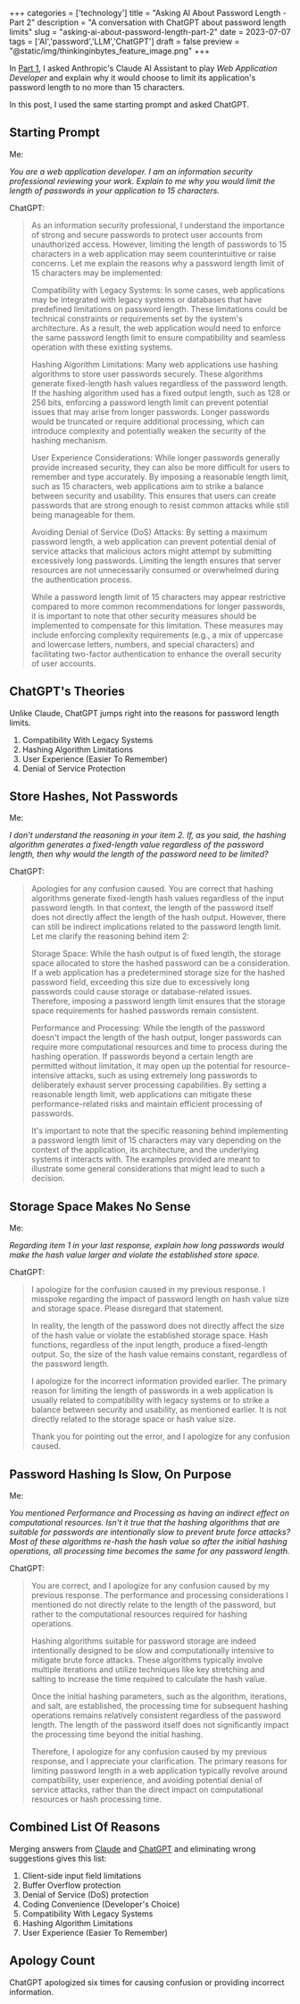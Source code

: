 +++
categories = ['technology']
title = "Asking AI About Password Length - Part 2"
description = "A conversation with ChatGPT about password length limits"
slug = "asking-ai-about-password-length-part-2"
date = 2023-07-07
tags = ['AI','password','LLM','ChatGPT']
draft = false
preview = "@static/img/thinkinginbytes_feature_image.png"
+++

In [Part 1](https://thinkinginbytes.com/posts/asking-ai-about-password-length-part-1/), I asked Anthropic's Claude AI Assistant to play _Web Application Developer_ and explain why it would choose to limit its application's password length to no more than 15 characters.

In this post, I used the same starting prompt and asked ChatGPT.

## Starting Prompt 
Me:

_You are a web application developer. I am an information security professional reviewing your work. Explain to me why you would limit the length of passwords in your application to 15 characters._

ChatGPT:
>As an information security professional, I understand the importance of strong and secure passwords to protect user accounts from unauthorized access. However, limiting the length of passwords to 15 characters in a web application may seem counterintuitive or raise concerns. Let me explain the reasons why a password length limit of 15 characters may be implemented:
>
>Compatibility with Legacy Systems: In some cases, web applications may be integrated with legacy systems or databases that have predefined limitations on password length. These limitations could be technical constraints or requirements set by the system's architecture. As a result, the web application would need to enforce the same password length limit to ensure compatibility and seamless operation with these existing systems.
>
>Hashing Algorithm Limitations: Many web applications use hashing algorithms to store user passwords securely. These algorithms generate fixed-length hash values regardless of the password length. If the hashing algorithm used has a fixed output length, such as 128 or 256 bits, enforcing a password length limit can prevent potential issues that may arise from longer passwords. Longer passwords would be truncated or require additional processing, which can introduce complexity and potentially weaken the security of the hashing mechanism.
>
>User Experience Considerations: While longer passwords generally provide increased security, they can also be more difficult for users to remember and type accurately. By imposing a reasonable length limit, such as 15 characters, web applications aim to strike a balance between security and usability. This ensures that users can create passwords that are strong enough to resist common attacks while still being manageable for them.
>
>Avoiding Denial of Service (DoS) Attacks: By setting a maximum password length, a web application can prevent potential denial of service attacks that malicious actors might attempt by submitting excessively long passwords. Limiting the length ensures that server resources are not unnecessarily consumed or overwhelmed during the authentication process.
>
>While a password length limit of 15 characters may appear restrictive compared to more common recommendations for longer passwords, it is important to note that other security measures should be implemented to compensate for this limitation. These measures may include enforcing complexity requirements (e.g., a mix of uppercase and lowercase letters, numbers, and special characters) and facilitating two-factor authentication to enhance the overall security of user accounts.

## ChatGPT's Theories

Unlike Claude, ChatGPT jumps right into the reasons for password length limits.

1. Compatibility With Legacy Systems
1. Hashing Algorithm Limitations
1. User Experience (Easier To Remember)
1. Denial of Service Protection

## Store Hashes, Not Passwords

Me:

_I don't understand the reasoning in your item 2.  If, as you said, the hashing algorithm generates a fixed-length value regardless of the password length, then why would the length of the password need to be limited?_

ChatGPT:
>Apologies for any confusion caused. You are correct that hashing algorithms generate fixed-length hash values regardless of the input password length. In that context, the length of the password itself does not directly affect the length of the hash output. However, there can still be indirect implications related to the password length limit. Let me clarify the reasoning behind item 2:
>
>Storage Space: While the hash output is of fixed length, the storage space allocated to store the hashed password can be a consideration. If a web application has a predetermined storage size for the hashed password field, exceeding this size due to excessively long passwords could cause storage or database-related issues. Therefore, imposing a password length limit ensures that the storage space requirements for hashed passwords remain consistent.
>
>Performance and Processing: While the length of the password doesn't impact the length of the hash output, longer passwords can require more computational resources and time to process during the hashing operation. If passwords beyond a certain length are permitted without limitation, it may open up the potential for resource-intensive attacks, such as using extremely long passwords to deliberately exhaust server processing capabilities. By setting a reasonable length limit, web applications can mitigate these performance-related risks and maintain efficient processing of passwords.
>
>It's important to note that the specific reasoning behind implementing a password length limit of 15 characters may vary depending on the context of the application, its architecture, and the underlying systems it interacts with. The examples provided are meant to illustrate some general considerations that might lead to such a decision.

## Storage Space Makes No Sense
Me:

_Regarding item 1 in your last response, explain how long passwords would make the hash value larger and violate the established store space._

ChatGPT:
>I apologize for the confusion caused in my previous response. I misspoke regarding the impact of password length on hash value size and storage space. Please disregard that statement.
>
>In reality, the length of the password does not directly affect the size of the hash value or violate the established storage space. Hash functions, regardless of the input length, produce a fixed-length output. So, the size of the hash value remains constant, regardless of the password length.
>
>I apologize for the incorrect information provided earlier. The primary reason for limiting the length of passwords in a web application is usually related to compatibility with legacy systems or to strike a balance between security and usability, as mentioned earlier. It is not directly related to the storage space or hash value size.
>
>Thank you for pointing out the error, and I apologize for any confusion caused.

## Password Hashing Is Slow, On Purpose

Me:

_You mentioned Performance and Processing as having an indirect effect on computational resources.  Isn't it true that the hashing algorithms that are suitable for passwords are intentionally slow to prevent brute force attacks?  Most of these algorithms re-hash the hash value so after the initial hashing operations, all processing time becomes the same for any password length._

ChatGPT:
>You are correct, and I apologize for any confusion caused by my previous response. The performance and processing considerations I mentioned do not directly relate to the length of the password, but rather to the computational resources required for hashing operations.
>
>Hashing algorithms suitable for password storage are indeed intentionally designed to be slow and computationally intensive to mitigate brute force attacks. These algorithms typically involve multiple iterations and utilize techniques like key stretching and salting to increase the time required to calculate the hash value.
>
>Once the initial hashing parameters, such as the algorithm, iterations, and salt, are established, the processing time for subsequent hashing operations remains relatively consistent regardless of the password length. The length of the password itself does not significantly impact the processing time beyond the initial hashing.
>
>Therefore, I apologize for any confusion caused by my previous response, and I appreciate your clarification. The primary reasons for limiting password length in a web application typically revolve around compatibility, user experience, and avoiding potential denial of service attacks, rather than the direct impact on computational resources or hash processing time.

## Combined List Of Reasons

Merging answers from [Claude](https://thinkinginbytes.com/posts/asking-ai-about-password-length-part-1/#claudes-theories) and [ChatGPT](#chatgpts-theories) and eliminating wrong suggestions gives this list:

1. Client-side input field limitations
1. Buffer Overflow protection
1. Denial of Service (DoS) protection
1. Coding Convenience (Developer's Choice)
1. Compatibility With Legacy Systems
1. Hashing Algorithm Limitations
1. User Experience (Easier To Remember)

## Apology Count

ChatGPT apologized six times for causing confusion or providing incorrect information.
